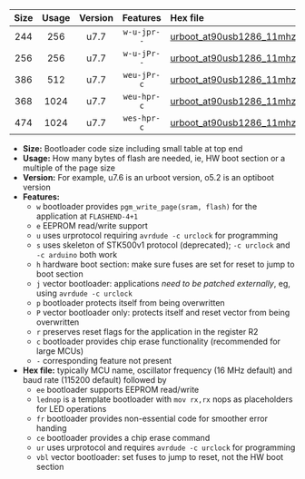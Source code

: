 |Size|Usage|Version|Features|Hex file|
|:-:|:-:|:-:|:-:|:--|
|244|256|u7.7|`w-u-jpr--`|[urboot_at90usb1286_11mhz0592_115200bps_lednop_ur_vbl.hex](https://raw.githubusercontent.com/stefanrueger/urboot.hex/main/mcus/at90usb1286/fcpu_11mhz0592/115200_bps/urboot_at90usb1286_11mhz0592_115200bps_lednop_ur_vbl.hex)|
|256|256|u7.7|`w-u-jPr--`|[urboot_at90usb1286_11mhz0592_115200bps_ur_vbl.hex](https://raw.githubusercontent.com/stefanrueger/urboot.hex/main/mcus/at90usb1286/fcpu_11mhz0592/115200_bps/urboot_at90usb1286_11mhz0592_115200bps_ur_vbl.hex)|
|386|512|u7.7|`weu-jPr-c`|[urboot_at90usb1286_11mhz0592_115200bps_ee_lednop_fr_ce_ur_vbl.hex](https://raw.githubusercontent.com/stefanrueger/urboot.hex/main/mcus/at90usb1286/fcpu_11mhz0592/115200_bps/urboot_at90usb1286_11mhz0592_115200bps_ee_lednop_fr_ce_ur_vbl.hex)|
|368|1024|u7.7|`weu-hpr-c`|[urboot_at90usb1286_11mhz0592_115200bps_ee_lednop_fr_ce_ur.hex](https://raw.githubusercontent.com/stefanrueger/urboot.hex/main/mcus/at90usb1286/fcpu_11mhz0592/115200_bps/urboot_at90usb1286_11mhz0592_115200bps_ee_lednop_fr_ce_ur.hex)|
|474|1024|u7.7|`wes-hpr-c`|[urboot_at90usb1286_11mhz0592_115200bps_ee_lednop_fr_ce.hex](https://raw.githubusercontent.com/stefanrueger/urboot.hex/main/mcus/at90usb1286/fcpu_11mhz0592/115200_bps/urboot_at90usb1286_11mhz0592_115200bps_ee_lednop_fr_ce.hex)|

- **Size:** Bootloader code size including small table at top end
- **Usage:** How many bytes of flash are needed, ie, HW boot section or a multiple of the page size
- **Version:** For example, u7.6 is an urboot version, o5.2 is an optiboot version
- **Features:**
  + `w` bootloader provides `pgm_write_page(sram, flash)` for the application at `FLASHEND-4+1`
  + `e` EEPROM read/write support
  + `u` uses urprotocol requiring `avrdude -c urclock` for programming
  + `s` uses skeleton of STK500v1 protocol (deprecated); `-c urclock` and `-c arduino` both work
  + `h` hardware boot section: make sure fuses are set for reset to jump to boot section
  + `j` vector bootloader: applications *need to be patched externally*, eg, using `avrdude -c urclock`
  + `p` bootloader protects itself from being overwritten
  + `P` vector bootloader only: protects itself and reset vector from being overwritten
  + `r` preserves reset flags for the application in the register R2
  + `c` bootloader provides chip erase functionality (recommended for large MCUs)
  + `-` corresponding feature not present
- **Hex file:** typically MCU name, oscillator frequency (16 MHz default) and baud rate (115200 default) followed by
  + `ee` bootloader supports EEPROM read/write
  + `lednop` is a template bootloader with `mov rx,rx` nops as placeholders for LED operations
  + `fr` bootloader provides non-essential code for smoother error handing
  + `ce` bootloader provides a chip erase command
  + `ur` uses urprotocol and requires `avrdude -c urclock` for programming
  + `vbl` vector bootloader: set fuses to jump to reset, not the HW boot section

